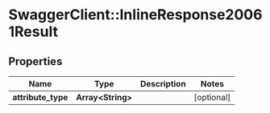 # SwaggerClient::InlineResponse20061Result

## Properties
Name | Type | Description | Notes
------------ | ------------- | ------------- | -------------
**attribute_type** | **Array&lt;String&gt;** |  | [optional] 


